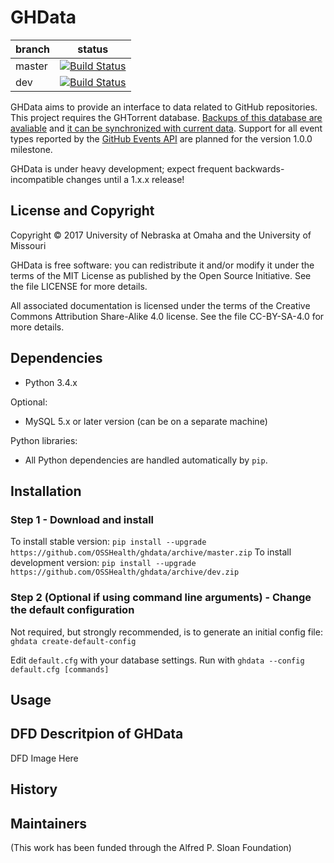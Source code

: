 # GHData

branch | status
--- | ---
master | [![Build Status](https://travis-ci.org/OSSHealth/ghdata.svg?branch=master)](https://travis-ci.org/OSSHealth/ghdata)
dev | [![Build Status](https://travis-ci.org/OSSHealth/ghdata.svg?branch=dev)](https://travis-ci.org/OSSHealth/ghdata)

GHData aims to provide an interface to data related to GitHub repositories. This project requires the GHTorrent database. [Backups of this database are avaliable](http://ghtorrent.org/downloads.html) and [it can be synchronized with current data](https://github.com/OSSHealth/ghtorrent-sync). Support for all event types reported by the [GitHub Events API](https://developer.github.com/v3/activity/events/) are planned for the version 1.0.0 milestone.

GHData is under heavy development; expect frequent backwards-incompatible changes until a 1.x.x release!


License and Copyright
---------------------

Copyright © 2017 University of Nebraska at Omaha and the University of Missouri

GHData is free software: you can redistribute it and/or modify it under the terms of the MIT License as published by the Open Source Initiative. See the file LICENSE for more details.

All associated documentation is licensed under the terms of the Creative Commons Attribution Share-Alike 4.0 license. See the file CC-BY-SA-4.0 for more details.


Dependencies
------------

- Python 3.4.x

Optional:
- MySQL 5.x or later version (can be on a separate machine)

Python libraries:
- All Python dependencies are handled automatically by `pip`.


Installation
------------

### Step 1 - Download and install

To install stable version: `pip install --upgrade https://github.com/OSSHealth/ghdata/archive/master.zip`
To install development version: `pip install --upgrade https://github.com/OSSHealth/ghdata/archive/dev.zip`

### Step 2 (Optional if using command line arguments) - Change the default configuration

Not required, but strongly recommended, is to generate an initial config file: `ghdata create-default-config`

Edit `default.cfg` with your database settings. Run with `ghdata --config default.cfg [commands]` 

Usage
-----


DFD Descritpion of GHData
---------------------------------------

DFD Image Here


History
-------




Maintainers
-----------



(This work has been funded through the Alfred P. Sloan Foundation)
